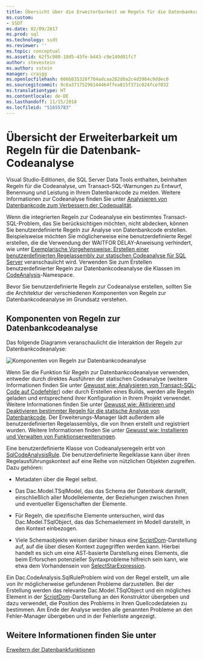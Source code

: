 ```yaml
---
title: Übersicht über die Erweiterbarkeit um Regeln für die Datenbankcodeanalyse | Microsoft-Dokumentation
ms.custom:
- SSDT
ms.date: 02/09/2017
ms.prod: sql
ms.technology: ssdt
ms.reviewer: ''
ms.topic: conceptual
ms.assetid: 62f5c980-18d5-43fe-b443-c9e149d01fc7
author: stevestein
ms.author: sstein
manager: craigg
ms.openlocfilehash: 606b835328f704adcaa282d0a2c4d3984c9ddec0
ms.sourcegitcommit: 9c6a37175296144464ffea815f371c024fce7032
ms.translationtype: HT
ms.contentlocale: de-DE
ms.lasthandoff: 11/15/2018
ms.locfileid: "51655783"
---
```

# <a name="overview-of-extensibility-for-database-code-analysis-rules"></a>Übersicht der Erweiterbarkeit um Regeln für die Datenbank-Codeanalyse
Visual Studio-Editionen, die SQL Server Data Tools enthalten, beinhalten Regeln für die Codeanalyse, um Transact\-SQL-Warnungen zu Entwurf, Benennung und Leistung in Ihrem Datenbankcode zu melden. Weitere Informationen zur Codeanalyse finden Sie unter [Analysieren von Datenbankcode zum Verbessern der Codequalität](https://msdn.microsoft.com/library/dd172133(v=vs.100).aspx).  
  
Wenn die integrierten Regeln zur Codeanalyse ein bestimmtes Transact\-SQL-Problem, das Sie berücksichtigen möchten, nicht abdecken, können Sie benutzerdefinierte Regeln zur Analyse von Datenbankcode erstellen. Beispielsweise möchten Sie möglicherweise eine benutzerdefinierte Regel erstellen, die die Verwendung der WAITFOR DELAY-Anweisung verhindert, wie unter [Exemplarische Vorgehensweise: Erstellen einer benutzerdefinierten Regelassembly zur statischen Codeanalyse für SQL Server](../ssdt/walkthrough-author-custom-static-code-analysis-rule-assembly.md) veranschaulicht wird. Verwenden Sie zum Erstellen benutzerdefinierter Regeln zur Datenbankcodeanalyse die Klassen im [CodeAnalysis](https://msdn.microsoft.com/library/microsoft.sqlserver.dac.codeanalysis.aspx)-Namespace.  
  
Bevor Sie benutzerdefinierte Regeln zur Codeanalyse erstellen, sollten Sie die Architektur der verschiedenen Komponenten von Regeln zur Datenbankcodeanalyse im Grundsatz verstehen.  
  
## <a name="database-code-analysis-rules-components"></a>Komponenten von Regeln zur Datenbankcodeanalyse  
Das folgende Diagramm veranschaulicht die Interaktion der Regeln zur Datenbankcodeanalyse:  
  
![Komponenten von Regeln zur Datenbankcodeanalyse](../ssdt/media/ssdt-database-code-analysis-rules-components.jpg "Komponenten von Regeln zur Datenbankcodeanalyse")  
  
Wenn Sie die Funktion für Regeln zur Datenbankcodeanalyse verwenden, entweder durch direktes Ausführen der statischen Codeanalyse (weitere Informationen finden Sie unter [Gewusst wie: Analysieren von Transact-SQL-Code auf Codefehler](https://msdn.microsoft.com/library/dd172119(v=vs.100).aspx)) oder durch Erstellen eines Builds, werden alle Regeln geladen und entsprechend ihrer Konfiguration in Ihrem Projekt verwendet. Weitere Informationen finden Sie unter [Gewusst wie: Aktivieren und Deaktivieren bestimmter Regeln für die statische Analyse von Datenbankcode](https://msdn.microsoft.com/library/dd172131(v=vs.100).aspx). Der Erweiterungs-Manager lädt außerdem alle benutzerdefinierten Regelassemblys, die von Ihnen erstellt und registriert wurden. Weitere Informationen finden Sie unter [Gewusst wie: Installieren und Verwalten von Funktionserweiterungen](../ssdt/how-to-install-and-manage-feature-extensions.md).  
  
Eine benutzerdefinierte Klasse von Codeanalyseregeln erbt von [SqlCodeAnalysisRule](https://msdn.microsoft.com/library/microsoft.sqlserver.dac.codeanalysis.sqlcodeanalysisrule.aspx). Die benutzerdefinierte Regelklasse kann über ihren Regelausführungskontext auf eine Reihe von nützlichen Objekten zugreifen. Dazu gehören:  
  
-   Metadaten über die Regel selbst.  
  
-   Das Dac.Model.TSqlModel, das das Schema der Datenbank darstellt, einschließlich aller Modellelemente, der Beziehungen zwischen ihnen und eventueller Eigenschaften der Elemente.  
  
-   Für Regeln, die spezifische Elemente untersuchen, wird das Dac.Model.TSqlObject, das das Schemaelement im Modell darstellt, in den Kontext einbezogen.  
  
-   Viele Schemaobjekte weisen darüber hinaus eine [ScriptDom](https://msdn.microsoft.com/library/microsoft.sqlserver.transactsql.scriptdom.aspx)-Darstellung auf, auf die über diesen Kontext zugegriffen werden kann. Hierbei handelt es sich um eine AST-basierte Darstellung eines Elements, die beim Erforschen potenzieller Syntaxprobleme hilfreich sein kann, wie etwa dem Vorhandensein von [SelectStarExpression](https://msdn.microsoft.com/library/microsoft.sqlserver.transactsql.scriptdom.selectstarexpression.aspx).  
  
Ein Dac.CodeAnalysis.SqlRuleProblem wird von der Regel erstellt, um alle von ihr möglicherweise gefundenen Probleme darzustellen. Bei der Erstellung werden das relevante Dac.Model.TSqlObject und ein mögliches Element in der [ScriptDom](https://msdn.microsoft.com/library/microsoft.sqlserver.transactsql.scriptdom.aspx)-Darstellung an den Konstruktor übergeben und dazu verwendet, die Position des Problems in Ihren Quellcodedateien zu bestimmen. Am Ende der Analyse werden alle genannten Probleme an den Fehler-Manager übergeben und in der Fehlerliste angezeigt.  
  
## <a name="see-also"></a>Weitere Informationen finden Sie unter  
[Erweitern der Datenbankfunktionen](../ssdt/extending-the-database-features.md)  
  
